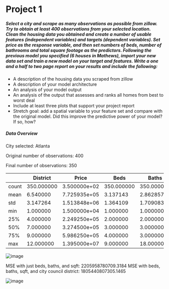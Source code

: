 # Project 1

##### Select a city and scrape as many observations as possible from zillow. Try to obtain at least 400 observations from your selected location. Clean the housing data you obtained and create a number of usable features (independent variables) and targets (dependent variables). Set price as the response variable, and then set numbers of beds, number of bathrooms and total square footage as the predictors. Following the previous model you specified (6 houses in Mathews), import your new data set and train a new model on your target and features. Write a one and a half to two page report on your results and include the following:
- A description of the housing data you scraped from zillow
- A description of your model architecture
- An analysis of your model output
- An analysis of the output that assesses and ranks all homes from best to worst deal
- Include at least three plots that support your project report
- Stretch goal: add a spatial variable to your feature set and compare with the original model. Did this improve the predictive power of your model? If so, how?

##### Data Overview

City selected: Atlanta

Original number of observations: 400

Final number of observations: 350

|   |District|Price|Beds|Baths|Sqft|
|---|---------|-----|----|----|------|
|count|350.000000|3.500000e+02|350.000000|350.000000|350.000000|
|mean|6.540000|7.725935e+05|3.137143|2.862857|2298.097143|
|std|3.147264|1.513848e+06|1.364109|1.709083|2651.213030|
|min|1.000000|1.500000e+04|1.000000|1.000000|552.000000|
|25%|4.000000|2.249250e+05|2.000000|2.000000|1150.000000|
|50%|7.000000|3.274500e+05|3.000000|3.000000|1889.000000|
|75%|9.000000|5.986250e+05|4.000000|3.000000|2732.000000|
|max|12.000000|1.395000e+07|9.000000|18.000000|33000.000000|


![image](https://user-images.githubusercontent.com/78189165/109401451-d97fab00-791c-11eb-9acc-52d5ef3d9386.png)




MSE with just beds, baths, and sqft: 2205958780709.3184 
MSE with beds, baths, sqft, and city council district: 1805440807305.1465

![image](https://user-images.githubusercontent.com/78189165/109555679-d6fb8d80-7aa3-11eb-8113-7fa5617d980c.png)
